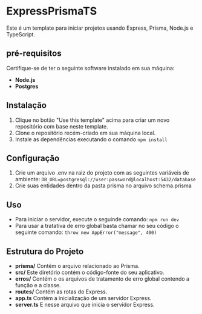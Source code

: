 # ExpressPrismaTS

Este é um template para iniciar projetos usando Express, Prisma, Node.js e TypeScript.

## pré-requisitos

Certifique-se de ter o seguinte software instalado em sua máquina:

- **Node.js**
- **Postgres**

## Instalação

1. Clique no botão "Use this template" acima para criar um novo repositório com base neste template.
2. Clone o repositório recém-criado em sua máquina local.
3. Instale as dependências executando o comando `npm install`

## Configuração

1. Crie um arquivo .env na raiz do projeto com as seguintes variáveis de ambiente:
   `DB_URL=postgresql://user:password@localhost:5432/database`
2. Crie suas entidades dentro da pasta prisma no arquivo schema.prisma

## Uso

- Para iniciar o servidor, execute o seguinde comando:
  `npm run dev`
- Para usar a tratativa de erro global basta chamar no seu código o seguinte comando:
  `throw new AppError("message", 400)`

## Estrutura do Projeto

- **prisma/** Contém o arquivo relacionado ao Prisma.
- **src/** Este diretório contém o código-fonte do seu aplicativo.
- **erros/** Contém o os arquivos de tratamento de erro global contendo a função e a classe.
- **routes/** Contém as rotas do Express.
- **app.ts** Contém a inicialização de um servidor Express.
- **server.ts** E nesse arquivo que inicia o servidor Express.
